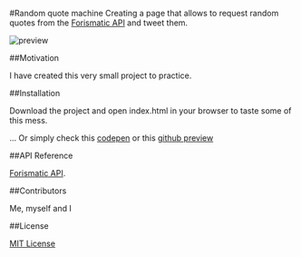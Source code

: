 #Random quote machine
Creating a page that allows to request random quotes from the [Forismatic API](http://forismatic.com/en/api/) and tweet them.

![preview](http://res.cloudinary.com/forgoroe/image/upload/v1476263996/previews/randomquotegeneratorpic_naftyr.png)

##Motivation

I have created this very small project to practice.

##Installation

Download the project and open index.html in your browser to taste some of this mess.

... Or simply check this [codepen](http://codepen.io/Forgoroe/full/WGJZQJ/) or this [github preview](http://htmlpreview.github.io/?https://github.com/forgoroe/Random-quote-machine/blob/master/randomQuoteMachine/HTML/index.html)

##API Reference

[Forismatic API](http://forismatic.com/en/api/).

##Contributors

Me, myself and I

##License

[MIT License](https://opensource.org/licenses/MIT)

